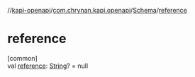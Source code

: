 //[kapi-openapi](../../../index.md)/[com.chrynan.kapi.openapi](../index.md)/[Schema](index.md)/[reference](reference.md)

# reference

[common]\
val [reference](reference.md): [String](https://kotlinlang.org/api/latest/jvm/stdlib/kotlin/-string/index.html)? = null
